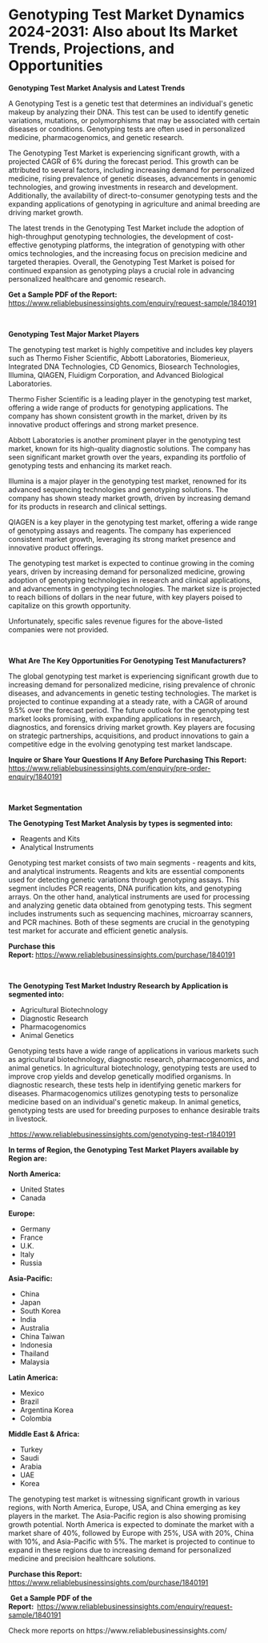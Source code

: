<p><h1>Genotyping Test Market Dynamics 2024-2031: Also about Its Market Trends, Projections, and Opportunities</h1></p><p><strong>Genotyping Test Market Analysis and Latest Trends</strong></p>
<p><p>A Genotyping Test is a genetic test that determines an individual's genetic makeup by analyzing their DNA. This test can be used to identify genetic variations, mutations, or polymorphisms that may be associated with certain diseases or conditions. Genotyping tests are often used in personalized medicine, pharmacogenomics, and genetic research.</p><p>The Genotyping Test Market is experiencing significant growth, with a projected CAGR of 6% during the forecast period. This growth can be attributed to several factors, including increasing demand for personalized medicine, rising prevalence of genetic diseases, advancements in genomic technologies, and growing investments in research and development. Additionally, the availability of direct-to-consumer genotyping tests and the expanding applications of genotyping in agriculture and animal breeding are driving market growth.</p><p>The latest trends in the Genotyping Test Market include the adoption of high-throughput genotyping technologies, the development of cost-effective genotyping platforms, the integration of genotyping with other omics technologies, and the increasing focus on precision medicine and targeted therapies. Overall, the Genotyping Test Market is poised for continued expansion as genotyping plays a crucial role in advancing personalized healthcare and genomic research.</p></p>
<p><strong>Get a Sample PDF of the Report:&nbsp;</strong> <a href="https://www.reliablebusinessinsights.com/enquiry/request-sample/1840191">https://www.reliablebusinessinsights.com/enquiry/request-sample/1840191</a></p>
<p>&nbsp;</p>
<p><strong>Genotyping Test Major Market Players</strong></p>
<p><p>The genotyping test market is highly competitive and includes key players such as Thermo Fisher Scientific, Abbott Laboratories, Biomerieux, Integrated DNA Technologies, CD Genomics, Biosearch Technologies, Illumina, QIAGEN, Fluidigm Corporation, and Advanced Biological Laboratories. </p><p>Thermo Fisher Scientific is a leading player in the genotyping test market, offering a wide range of products for genotyping applications. The company has shown consistent growth in the market, driven by its innovative product offerings and strong market presence.</p><p>Abbott Laboratories is another prominent player in the genotyping test market, known for its high-quality diagnostic solutions. The company has seen significant market growth over the years, expanding its portfolio of genotyping tests and enhancing its market reach.</p><p>Illumina is a major player in the genotyping test market, renowned for its advanced sequencing technologies and genotyping solutions. The company has shown steady market growth, driven by increasing demand for its products in research and clinical settings.</p><p>QIAGEN is a key player in the genotyping test market, offering a wide range of genotyping assays and reagents. The company has experienced consistent market growth, leveraging its strong market presence and innovative product offerings.</p><p>The genotyping test market is expected to continue growing in the coming years, driven by increasing demand for personalized medicine, growing adoption of genotyping technologies in research and clinical applications, and advancements in genotyping technologies. The market size is projected to reach billions of dollars in the near future, with key players poised to capitalize on this growth opportunity.</p><p>Unfortunately, specific sales revenue figures for the above-listed companies were not provided.</p></p>
<p>&nbsp;</p>
<p><strong>What Are The Key Opportunities For Genotyping Test Manufacturers?</strong></p>
<p><p>The global genotyping test market is experiencing significant growth due to increasing demand for personalized medicine, rising prevalence of chronic diseases, and advancements in genetic testing technologies. The market is projected to continue expanding at a steady rate, with a CAGR of around 9.5% over the forecast period. The future outlook for the genotyping test market looks promising, with expanding applications in research, diagnostics, and forensics driving market growth. Key players are focusing on strategic partnerships, acquisitions, and product innovations to gain a competitive edge in the evolving genotyping test market landscape.</p></p>
<p><strong>Inquire or Share Your Questions If Any Before Purchasing This Report:</strong> <a href="https://www.reliablebusinessinsights.com/enquiry/pre-order-enquiry/1840191">https://www.reliablebusinessinsights.com/enquiry/pre-order-enquiry/1840191</a></p>
<p>&nbsp;</p>
<p><strong>Market Segmentation</strong></p>
<p><strong>The Genotyping Test Market Analysis by types is segmented into:</strong></p>
<p><ul><li>Reagents and Kits</li><li>Analytical Instruments</li></ul></p>
<p><p>Genotyping test market consists of two main segments - reagents and kits, and analytical instruments. Reagents and kits are essential components used for detecting genetic variations through genotyping assays. This segment includes PCR reagents, DNA purification kits, and genotyping arrays. On the other hand, analytical instruments are used for processing and analyzing genetic data obtained from genotyping tests. This segment includes instruments such as sequencing machines, microarray scanners, and PCR machines. Both of these segments are crucial in the genotyping test market for accurate and efficient genetic analysis.</p></p>
<p><strong>Purchase this Report:&nbsp;</strong><a href="https://www.reliablebusinessinsights.com/purchase/1840191">https://www.reliablebusinessinsights.com/purchase/1840191</a></p>
<p>&nbsp;</p>
<p><strong>The Genotyping Test Market Industry Research by Application is segmented into:</strong></p>
<p><ul><li>Agricultural Biotechnology</li><li>Diagnostic Research</li><li>Pharmacogenomics</li><li>Animal Genetics</li></ul></p>
<p><p>Genotyping tests have a wide range of applications in various markets such as agricultural biotechnology, diagnostic research, pharmacogenomics, and animal genetics. In agricultural biotechnology, genotyping tests are used to improve crop yields and develop genetically modified organisms. In diagnostic research, these tests help in identifying genetic markers for diseases. Pharmacogenomics utilizes genotyping tests to personalize medicine based on an individual's genetic makeup. In animal genetics, genotyping tests are used for breeding purposes to enhance desirable traits in livestock.</p></p>
<p><a href="https://www.reliablebusinessinsights.com/genotyping-test-r1840191">&nbsp;https://www.reliablebusinessinsights.com/genotyping-test-r1840191</a></p>
<p><strong>In terms of Region, the Genotyping Test Market Players available by Region are:</strong></p>
<p>
    <p> <strong> North America: </strong>
        <ul>
            <li>United States</li>
            <li>Canada</li>
        </ul>
        </p> 
    <p> <strong> Europe: </strong>
        <ul>
            <li>Germany</li>
            <li>France</li>
            <li>U.K.</li>
            <li>Italy</li>
            <li>Russia</li>
        </ul>
        </p> 
    <p> <strong> Asia-Pacific: </strong>
        <ul>
            <li>China</li>
            <li>Japan</li>
            <li>South Korea</li>
            <li>India</li>
            <li>Australia</li>
            <li>China Taiwan</li>
            <li>Indonesia</li>
            <li>Thailand</li>
            <li>Malaysia</li>
        </ul>
        </p> 
    <p> <strong> Latin America: </strong>
        <ul>
            <li>Mexico</li>
            <li>Brazil</li>
            <li>Argentina Korea</li>
            <li>Colombia</li>
        </ul>
        </p> 
    <p> <strong> Middle East & Africa: </strong>
        <ul>
            <li>Turkey</li>
            <li>Saudi</li>
            <li>Arabia</li>
            <li>UAE</li>
            <li>Korea</li>
        </ul>
    </p>
    </p>
<p><p>The genotyping test market is witnessing significant growth in various regions, with North America, Europe, USA, and China emerging as key players in the market. The Asia-Pacific region is also showing promising growth potential. North America is expected to dominate the market with a market share of 40%, followed by Europe with 25%, USA with 20%, China with 10%, and Asia-Pacific with 5%. The market is projected to continue to expand in these regions due to increasing demand for personalized medicine and precision healthcare solutions.</p></p>
<p><strong>Purchase this Report: </strong><a href="https://www.reliablebusinessinsights.com/purchase/1840191">https://www.reliablebusinessinsights.com/purchase/1840191</a></p>
<p>&nbsp;<strong>Get a Sample PDF of the Report:&nbsp;&nbsp;</strong><a href="https://www.reliablebusinessinsights.com/enquiry/request-sample/1840191">https://www.reliablebusinessinsights.com/enquiry/request-sample/1840191</a></p>
<p><strong></strong></p>
<p>Check more reports on https://www.reliablebusinessinsights.com/</p>